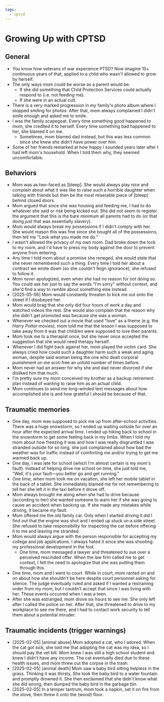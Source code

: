 ```yaml
---
tags:
  - cptsd
---
```


# Growing Up with CPTSD

## General

- You know how veterans of war experience PTSD? Now imagine 10+ continuous years of that, applied to a child who wasn't allowed to grow by herself.
- The only ways mom could be worse as a parent would be:
  - If she did something that Child Protection Services could actually respond to (i.e. not feeding me).
  - If she were in an actual cult.
- There is a very marked progression in my family's photo album where I stopped smiling for photos. After that, mom always complained I didn't smile enough and asked me to smile.
- I was the family scapegoat. Every time something good happened to mom, she credited it to herself. Every time something bad happened to her, she blamed it on me.
  - Sometimes, mom blamed dad instead, but this was less common since she knew she didn't have power over him.
- Some of her friends remarked at how _happy_ I sounded years later after I had left mom's household. When I told them why, they seemed uncomfortable.

## Behaviors

- Mom was as two-faced as [bleep]. She would always play nice and complain about what it was like to raise such a horrible daughter when talking with friends but then be the most miserable piece of [bleep] behind closed doors.
- Mom argued that since she was housing and feeding me, I had to do whatever she said or risk being kicked out. She did not seem to register the argument that this is the bare minimum all parents had to do (or that doing _just_ that was essentially slavery).
- Mom would always break my possessions if I didn't comply with her. She would reason this was fine since she bought all of the possessions, then tell me "Look what you made me do."
- I wasn't allowed the privacy of my own room. Dad broke down the lock to my room, and I'd have to press my body against the door to prevent anyone from entering.
- Any time I told mom about a promise she reneged, she would state that she never remembered such a thing. Every time I told her about a contract we wrote down (so she couldn't feign ignorance), she refused to follow it.
- Mom _never_ apologized, even when she had no reason for not doing so. You could ask her just to say the words "I'm sorry" without context, and she'd find a way to ramble about something else instead.
- [2025-05-06] Mom would constantly threaten to kick me out onto the street if I disobeyed her.
- Mom would brag that she only did four hours of work a day and watched videos the rest. She would also complain that the reason why she didn't get promoted was because she was a woman.
- Whenever we checked out a movie that used "love" as a theme (e.g. the _Harry Potter_ movies), mom told me that the lesson I was supposed to take away from it was that children were supposed to love their parents.
- Mom took me to a therapist once, but she never once accepted the suggestion that she would need therapy herself.
- Whenever I did fight back against her, mom played the victim card. She always cried how could such a daughter harm such a weak and aging woman, despite said woman being the one who dealt corporal punishment on me scot-free an untold number of times before.
- Mom never had an answer for why she and dad never divorced if she disliked him that much.
- I'm pretty sure my mom conceived my brother as a backup retirement plan instead of wanting to raise him as an actual child.
- Mom continues to send me long-winded text messages about how accomplished she is and how grateful I should be because of that.

## Traumatic memories

- One day, mom was supposed to pick me up from after-school activities. There was a huge snowstorm, so I ended up waiting outside for over an hour after the expected arrival time. I ended up hiking back to school in the snowstorm to get some feeling back in my limbs. When I told my mom about how freezing it was and how I was really disgruntled I was stranded outside for so long, she just complained about how bad the weather was for traffic instead of comforting me and/or trying to get me warmed back up.
- One day, I was late for school (which I'm almost certain is my mom's fault). Instead of helping drive me school on time, she just told me, "Well, it's your fault—you better go and get running."
- One time, when mom took me on vacation, she left her mobile tablet in the back of a tablet. She immediately blamed me for not remembering to tell her she left it in the taxi before it drove off.
- Mom always brought me along when she had to drive because (according to her) she wanted someone to warn her if she was going to cause an accident when backing up. If she made any mistakes while driving, it became my fault.
- Mom offered me the old family car. Only when I started driving it did I find out that the engine was shot and I ended up stuck on a side street. She refused to take responsibility for inspecting the car before offering it to me and leaving me stranded.
- Mom would always argue with the person responsible for accepting my college and job applications. I always hated it since she was shooting my professional development in the foot.
  - One time, mom messaged a lawyer and threatened to sue over a perceived rescinded offer. When the law firm called me to get context, I felt the need to apologize that she was putting them through this.
- One time, mom and I went to court. While in court, mom ranted on and on about how she shouldn't be here despite court personnel asking for silence. The judge eventually ruled and asked if I wanted a restraining order from my mom, but I couldn't accept that since I was living with her. These events occurred when I was a teen.
- After she was estranged, mom drove six hours to see me. She only left after I called the police on her. After that, she threatened to drive to my workplace to see me there, and I had to contact work security to tell them about a potential intruder.

## Traumatic incidents (trigger warnings)

- [2025-02-05] [animal abuse] Mom adopted a cat, who I adored. When the cat got sick, she told me that adopting the cat was my idea, so I should pay the vet bill. Mom knew I was still a high school student and knew I didn't have any income. The cat eventually died due to these health issues, and mom threw out the corpse in the trash.
- [2025-02-05] [animal death] Mom saw a baby bird sitting helpless in the grass. Thinking it was thirsty, She took the baby bird to a water fountain and promptly drowned it. She then exclaimed that she didn't know what she did wrong, then dumped the baby bird in the garbage bin.
- [2025-02-05] In a temper tantrum, mom took a napkin, set it on fire from the stove, then threw it onto the (wood) floor.
<!-- - [2025-02-10] Mom thought that the moon landings were faked. -->
